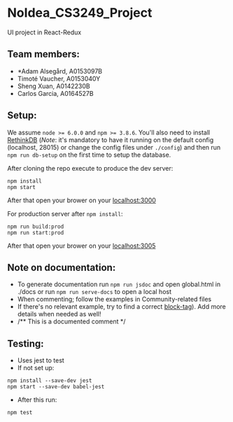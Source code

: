 # NoIdea_CS3249_Project
UI project in React-Redux

## Team members:
* \*Adam Alsegård, A0153097B
* Timoté Vaucher, A0153040Y
* Sheng Xuan, A0142230B
* Carlos Garcia, A0164527B

## Setup:
We assume `node >= 6.0.0` and `npm >= 3.8.6`. You'll also need to install [RethinkDB](https://rethinkdb.com/docs/install/) (*Note*: it's mandatory to have it running on the default config (localhost, 28015) or change the config files under `./config`) and then run `npm run db-setup` on the first time to setup the database.

After cloning the repo execute to produce the dev server:
```
npm install
npm start
```
After that open your brower on your [localhost:3000](http://localhost:3000/)

For production server after `npm install`:
```
npm run build:prod
npm run start:prod
```
After that open your brower on your [localhost:3005](http://localhost:3005/)

## Note on documentation:
- To generate documentation run `npm run jsdoc` and open global.html in ./docs or run `npm run serve-docs` to open a local host
- When commenting; follow the examples in Community-related files
- If there's no relevant example, try to find a correct [block-tag](http://usejsdoc.org/index.html#block-tags)). Add more details when needed as well!
- /\*\* This is a documented comment \*/

## Testing:
- Uses jest to test
- If not set up:
```
npm install --save-dev jest
npm start --save-dev babel-jest

```
- After this run:
```
npm test
```